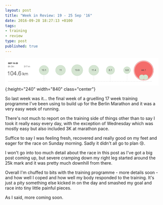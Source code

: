 ```yaml
---
layout: post
title: "Week in Review: 19 - 25 Sep '16"
date: 2016-09-28 18:27:13 +0100
tags:
- training
- review
type: post
published: true
---
```


![Week in Review: 19 - 25 Sep '16](/assets/week-in-review-19-25Sep16.png){:height="240" width="840" class="center"}

So last week was it... the final week of a gruelling 17 week training programme I've been using to build up for the Berlin Marathon and it was a very easy week of running.

There's not much to report on the training side of things other than to say I took it really easy every day, with the exception of Wednesday which was mostly easy but also included 3K at marathon pace.

Suffice to say I was feeling fresh, recovered and really good on my feet and eager for the race on Sunday morning.  Sadly it didn't all go to plan :cry:.

I won't go into too much detail about the race in this post as I've got a big post coming up, but severe cramping down my right leg started around the 25k mark and it was pretty much downhill from there.

Overall I'm chuffed to bits with the training programme - more details soon - and how well I coped and how well my body responded to the training.  It's just a pity something else kicked in on the day and smashed my goal and race into tiny little painful pieces.

As I said, more coming soon.
